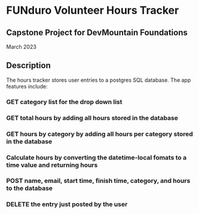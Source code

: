 # FUNduro Volunteer Hours Tracker

## Capstone Project for DevMountain Foundations

March 2023

## Description

The hours tracker stores user entries to a postgres SQL database. The app features include:

### GET category list for the drop down list

### GET total hours by adding all hours stored in the database

### GET hours by category by adding all hours per category stored in the database

### Calculate hours by converting the datetime-local fomats to a time value and returning hours

### POST name, email, start time, finish time, category, and hours to the database

### DELETE the entry just posted by the user
